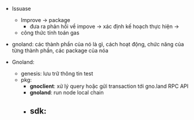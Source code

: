 
- Issuase
	- Improve -> package
		- đưa ra phản hồi về impove -> xác định kế hoạch thực hiện -> 
	- công thức tính toán gas
- gnoland: các thành phần của nó là gì, cách hoạt động, chức năng của từng thành phần, các package của nóa

- Gnoland:
	- genesis: lưu trữ thông tin test
	- pkg: 
		- **gnoclient**: xử lý query hoặc gửi transaction tới gno.land RPC API
		- **gnoland**: run node local chain
		- **sdk**: 
			- 